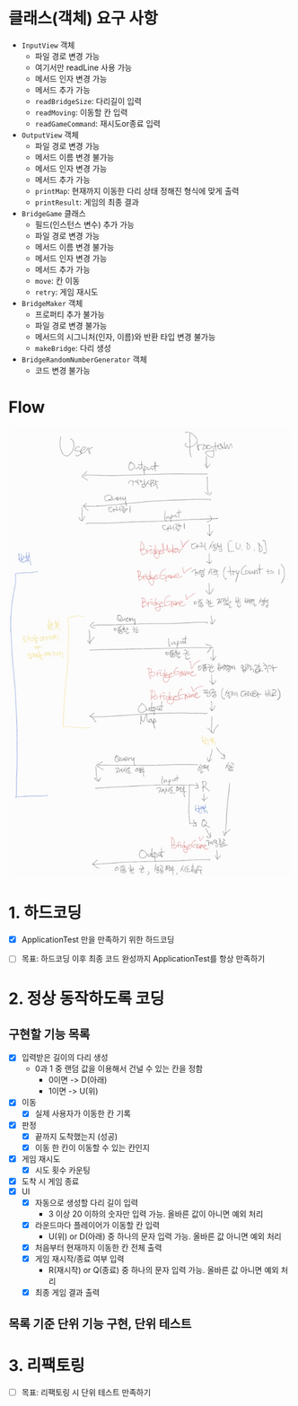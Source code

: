 # 클래스(객체) 요구 사항
- `InputView` 객체
  - 파일 경로 변경 가능
  - 여기서만 readLine 사용 가능
  - 메서드 인자 변경 가능
  - 메서드 추가 가능
  - `readBridgeSize`: 다리길이 입력
  - `readMoving`: 이동할 칸 입력
  - `readGameCommand`: 재시도or종료 입력
- `OutputView` 객체
  - 파일 경로 변경 가능
  - 메서드 이름 변경 불가능
  - 메서드 인자 변경 가능
  - 메서드 추가 가능
  - `printMap`: 현재까지 이동한 다리 상태 정해진 형식에 맞게 출력
  - `printResult`: 게임의 최종 결과
- `BridgeGame` 클래스
  - 필드(인스턴스 변수) 추가 가능
  - 파일 경로 변경 가능
  - 메서드 이름 변경 불가능
  - 메서드 인자 변경 가능
  - 메서드 추가 가능
  - `move`: 칸 이동
  - `retry`: 게임 재시도
- `BridgeMaker` 객체
  - 프로퍼티 추가 불가능
  - 파일 경로 변경 불가능
  - 메서드의 시그니처(인자, 이름)와 반환 타입 변경 불가능
  - `makeBridge`: 다리 생성
- `BridgeRandomNumberGenerator` 객체
  - 코드 변경 불가능


# Flow
![flow](./bridge_flow.jpg)


# 1. 하드코딩
- [x] ApplicationTest 만을 만족하기 위한 하드코딩
- [ ] 목표: 하드코딩 이후 최종 코드 완성까지 ApplicationTest를 항상 만족하기


# 2. 정상 동작하도록 코딩
## 구현할 기능 목록
- [x] 입력받은 길이의 다리 생성
  - 0과 1 중 랜덤 값을 이용해서 건널 수 있는 칸을 정함
    - 0이면 -> D(아래)
    - 1이면 -> U(위)
- [x] 이동
  - [x] 실제 사용자가 이동한 칸 기록
- [x] 판정
  - [x] 끝까지 도착했는지 (성공)
  - [x] 이동 한 칸이 이동할 수 있는 칸인지
- [x] 게임 재시도
  - [x] 시도 횟수 카운팅
- [x] 도착 시 게임 종료
- [x] UI
  - [x] 자동으로 생성할 다리 길이 입력
    - 3 이상 20 이하의 숫자만 입력 가능. 올바른 값이 아니면 예외 처리
  - [x] 라운드마다 플레이어가 이동할 칸 입력
    - U(위) or D(아래) 중 하나의 문자 입력 가능. 올바른 값 아니면 예외 처리
  - [x] 처음부터 현재까지 이동한 칸 전체 출력
  - [x] 게임 재시작/종료 여부 입력
    - R(재시작) or Q(종료) 중 하나의 문자 입력 가능. 올바른 값 아니면 예외 처리
  - [x] 최종 게임 결과 출력

## 목록 기준 단위 기능 구현, 단위 테스트


# 3. 리팩토링
- [ ] 목표: 리팩토링 시 단위 테스트 만족하기